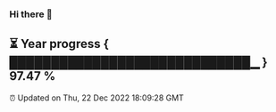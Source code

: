 ### Hi there 👋
⏳ Year progress { █████████████████████████████▁ } 97.47 %
---
⏰ Updated on Thu, 22 Dec 2022 18:09:28 GMT

